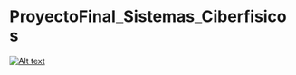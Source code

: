 # ProyectoFinal_Sistemas_Ciberfisicos

[![Alt text](https://img.youtube.com/vi/_mTr48-0sHs/0.jpg)](https://www.youtube.com/watch?v=_mTr48-0sHs)

